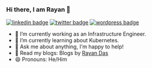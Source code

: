 ### Hi there, I am Rayan 👋

[![linkedin badge](https://img.shields.io/badge/linkedin-Rayan_Das-0077b5?style=flat-square&logo=linkedin)](https://www.linkedin.com/in/rayan-das-843265149/)
[![twitter badge](https://img.shields.io/badge/twitter-@raydeeam-0077b5?style=flat-square&logo=twitter)](https://twitter.com/raydeeam)
[![wordpress badge](https://img.shields.io/badge/wordpress-Rayan_Das-0077b5?style=flat-square&logo=wordpress)](https://raydeeam.wordpress.com/)


- 🔭 I’m currently working as an Infrastructure Engineer.
- 🌱 I’m currently learning about Kubernetes.
- 💬 Ask me about anything, I'm happy to help!
- 📝 Read my blogs: Blogs by [Rayan Das](https://raydeeam.wordpress.com/)
- 😄 Pronouns: He/Him



<!--
**rayandas/rayandas** is a ✨ _special_ ✨ repository because its `README.md` (this file) appears on your GitHub profile.

Here are some ideas to get you started:

- 🔭 I’m currently working on ...
- 🌱 I’m currently learning ...
- 👯 I’m looking to collaborate on ...
- 🤔 I’m looking for help with ...
- 💬 Ask me about ...
- 📫 How to reach me: ...
- 😄 Pronouns: ...
- ⚡ Fun fact: ...
-->


<!--
**rayandas/rayandas** is a ✨ _special_ ✨ repository because its `README.md` (this file) appears on your GitHub profile.

Here are some ideas to get you started:

- 🔭 I’m currently working on ...
- 🌱 I’m currently learning ...
- 👯 I’m looking to collaborate on ...
- 🤔 I’m looking for help with ...
- 💬 Ask me about ...
- 📫 How to reach me: ...
- 😄 Pronouns: ...
- ⚡ Fun fact: ...
-->
